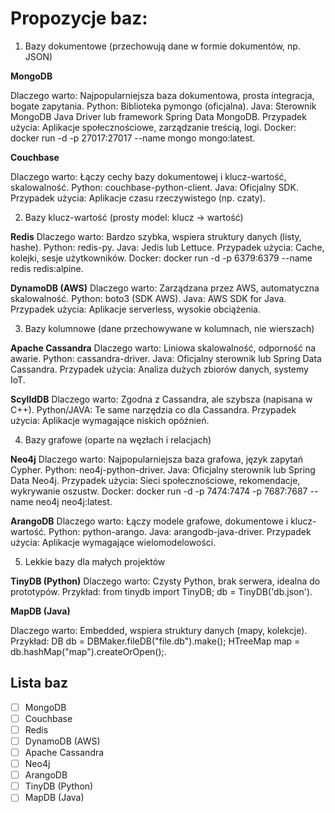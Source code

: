 # Propozycje baz:
1) Bazy dokumentowe (przechowują dane w formie dokumentów, np. JSON)

**MongoDB**

Dlaczego warto: Najpopularniejsza baza dokumentowa, prosta integracja, bogate zapytania.
Python: Biblioteka pymongo (oficjalna).
Java: Sterownik MongoDB Java Driver lub framework Spring Data MongoDB.
Przypadek użycia: Aplikacje społecznościowe, zarządzanie treścią, logi.
Docker: docker run -d -p 27017:27017 --name mongo mongo:latest.

**Couchbase**

Dlaczego warto: Łączy cechy bazy dokumentowej i klucz-wartość, skalowalność.
Python: couchbase-python-client.
Java: Oficjalny SDK.
Przypadek użycia: Aplikacje czasu rzeczywistego (np. czaty).

2) Bazy klucz-wartość (prosty model: klucz → wartość)

**Redis**
Dlaczego warto: Bardzo szybka, wspiera struktury danych (listy, hashe).
Python: redis-py.
Java: Jedis lub Lettuce.
Przypadek użycia: Cache, kolejki, sesje użytkowników.
Docker: docker run -d -p 6379:6379 --name redis redis:alpine.

**DynamoDB (AWS)**
Dlaczego warto: Zarządzana przez AWS, automatyczna skalowalność.
Python: boto3 (SDK AWS).
Java: AWS SDK for Java.
Przypadek użycia: Aplikacje serverless, wysokie obciążenia.

3) Bazy kolumnowe (dane przechowywane w kolumnach, nie wierszach)

**Apache Cassandra**
Dlaczego warto: Liniowa skalowalność, odporność na awarie.
Python: cassandra-driver.
Java: Oficjalny sterownik lub Spring Data Cassandra.
Przypadek użycia: Analiza dużych zbiorów danych, systemy IoT.

**ScylldDB**
Dlaczego warto: Zgodna z Cassandra, ale szybsza (napisana w C++).
Python/JAVA: Te same narzędzia co dla Cassandra.
Przypadek użycia: Aplikacje wymagające niskich opóźnień.

4) Bazy grafowe (oparte na węzłach i relacjach)

**Neo4j**
Dlaczego warto: Najpopularniejsza baza grafowa, język zapytań Cypher.
Python: neo4j-python-driver.
Java: Oficjalny sterownik lub Spring Data Neo4j.
Przypadek użycia: Sieci społecznościowe, rekomendacje, wykrywanie oszustw.
Docker: docker run -d -p 7474:7474 -p 7687:7687 --name neo4j neo4j:latest.

**ArangoDB**
Dlaczego warto: Łączy modele grafowe, dokumentowe i klucz-wartość.
Python: python-arango.
Java: arangodb-java-driver.
Przypadek użycia: Aplikacje wymagające wielomodelowości.

5) Lekkie bazy dla małych projektów

**TinyDB (Python)**
Dlaczego warto: Czysty Python, brak serwera, idealna do prototypów.
Przykład: from tinydb import TinyDB; db = TinyDB('db.json').

**MapDB (Java)**

Dlaczego warto: Embedded, wspiera struktury danych (mapy, kolekcje).
Przykład: DB db = DBMaker.fileDB("file.db").make(); HTreeMap map = db.hashMap("map").createOrOpen();.

## Lista baz

- [ ] MongoDB
- [ ] Couchbase
- [ ] Redis
- [ ] DynamoDB (AWS)
- [ ] Apache Cassandra
- [ ] Neo4j
- [ ] ArangoDB
- [ ] TinyDB (Python)
- [ ] MapDB (Java)
